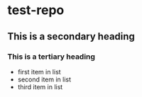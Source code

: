 test-repo
=========

## This is a secondary heading
### This is a tertiary heading

* first item in list
* second item in list
* third item in list
